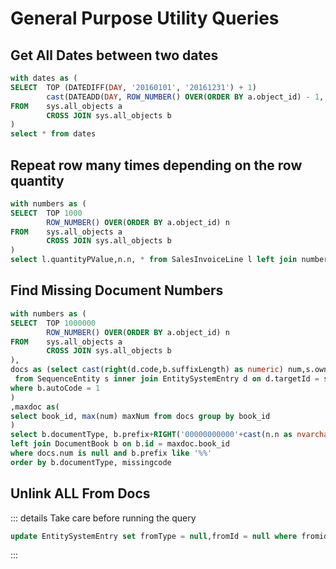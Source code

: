# General Purpose Utility Queries
## Get All Dates between two dates
```sql
with dates as (
SELECT  TOP (DATEDIFF(DAY, '20160101', '20161231') + 1)
        cast(DATEADD(DAY, ROW_NUMBER() OVER(ORDER BY a.object_id) - 1, '20160101') as date) dayDate
FROM    sys.all_objects a
        CROSS JOIN sys.all_objects b
)
select * from dates


```

## Repeat row many times depending on the row quantity
```sql
with numbers as (
SELECT  TOP 1000
        ROW_NUMBER() OVER(ORDER BY a.object_id) n
FROM    sys.all_objects a
        CROSS JOIN sys.all_objects b
)
select l.quantityPValue,n.n, * from SalesInvoiceLine l left join numbers n on CEILING(l.quantityPValue)>=n.n

```

## Find Missing Document Numbers
```sql
with numbers as (
SELECT  TOP 1000000
        ROW_NUMBER() OVER(ORDER BY a.object_id) n
FROM    sys.all_objects a
        CROSS JOIN sys.all_objects b
),
docs as (select cast(right(d.code,b.suffixLength) as numeric) num,s.ownerId book_id
 from SequenceEntity s inner join EntitySystemEntry d on d.targetId = s.recordId inner join DocumentBook b on b.id = s.ownerId
where b.autoCode = 1 
)
,maxdoc as(
select book_id, max(num) maxNum from docs group by book_id
)
select b.documentType, b.prefix+RIGHT('00000000000'+cast(n.n as nvarchar(10)),b.suffixLength) missingcode  from maxdoc left join numbers n on n.n <=maxdoc.maxNum left join docs on docs.book_id = maxdoc.book_id and docs.num = n.n
left join DocumentBook b on b.id = maxdoc.book_id
where docs.num is null and b.prefix like '%%'
order by b.documentType, missingcode


```

## Unlink ALL From Docs
::: details Take care before running the query
```sql
update EntitySystemEntry set fromType = null,fromId = null where fromid is not null
```
:::

